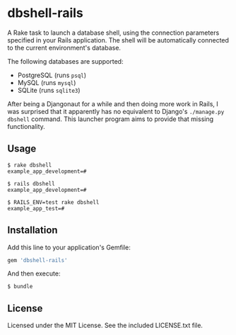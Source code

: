 dbshell-rails
=============

A Rake task to launch a database shell, using the connection parameters
specified in your Rails application. The shell will be automatically connected
to the current environment's database.

The following databases are supported:

* PostgreSQL (runs `psql`)
* MySQL (runs `mysql`)
* SQLite (runs `sqlite3`)

After being a Djangonaut for a while and then doing more work in Rails, I was
surprised that it apparently has no equivalent to Django's
`./manage.py dbshell` command. This launcher program aims to provide that
missing functionality.


## Usage

	$ rake dbshell
	example_app_development=#

	$ rails dbshell
	example_app_development=#

	$ RAILS_ENV=test rake dbshell
	example_app_test=#


## Installation

Add this line to your application's Gemfile:

``` ruby
gem 'dbshell-rails'
```

And then execute:

	$ bundle


## License
Licensed under the MIT License. See the included LICENSE.txt file.
